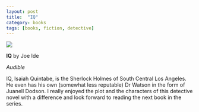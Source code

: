 ```yaml
---
layout: post
title:  "IQ"
category: books
tags: [books, fiction, detective]
---
```


<a target="_blank"  href="https://www.amazon.com/gp/product/0316267732/ref=as_li_tl?ie=UTF8&camp=1789&creative=9325&creativeASIN=0316267732&linkCode=as2&tag=42models-20&linkId=f1725f078896748dd7a65d2ed3b74f5b"><img border="0" src="//ws-na.amazon-adsystem.com/widgets/q?_encoding=UTF8&MarketPlace=US&ASIN=0316267732&ServiceVersion=20070822&ID=AsinImage&WS=1&Format=_SL250_&tag=42models-20" ></a><img src="//ir-na.amazon-adsystem.com/e/ir?t=42models-20&l=am2&o=1&a=0316267732" width="1" height="1" border="0" alt="" style="border:none !important; margin:0px !important;" />

**IQ** by Joe Ide

*Audible*

IQ, Isaiah Quintabe, is the Sherlock Holmes of South Central Los Angeles. He even has his own (somewhat less reputable) Dr Watson in the form of Juanell Dodson. I really enjoyed the plot and the characters of this detective novel with a difference and look forward to reading the next book in the series. 